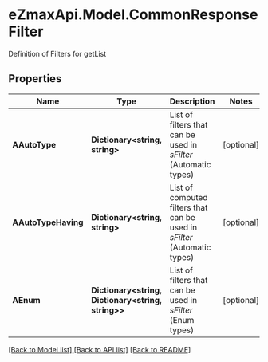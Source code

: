 # eZmaxApi.Model.CommonResponseFilter
Definition of Filters for getList

## Properties

Name | Type | Description | Notes
------------ | ------------- | ------------- | -------------
**AAutoType** | **Dictionary&lt;string, string&gt;** | List of filters that can be used in *sFilter* (Automatic types) | [optional] 
**AAutoTypeHaving** | **Dictionary&lt;string, string&gt;** | List of computed filters that can be used in *sFilter* (Automatic types) | [optional] 
**AEnum** | **Dictionary&lt;string, Dictionary&lt;string, string&gt;&gt;** | List of filters that can be used in *sFilter* (Enum types) | [optional] 

[[Back to Model list]](../README.md#documentation-for-models) [[Back to API list]](../README.md#documentation-for-api-endpoints) [[Back to README]](../README.md)

